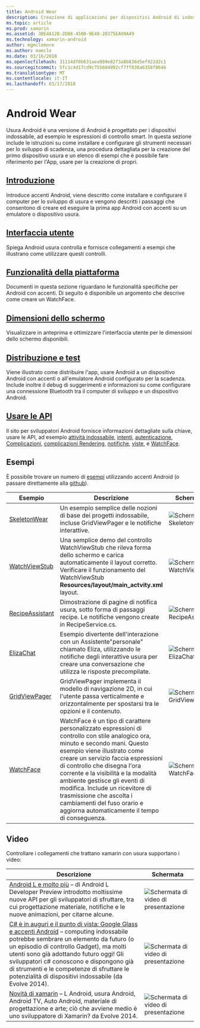 ```yaml
---
title: Android Wear
description: Creazione di applicazioni per dispositivi Android di indossabile.
ms.topic: article
ms.prod: xamarin
ms.assetid: 3BE4A128-2D88-4500-9E48-20375EA99A49
ms.technology: xamarin-android
author: mgmclemore
ms.author: mamcle
ms.date: 03/16/2018
ms.openlocfilehash: 31114df0b631aea909e82f3a8b836d5ef922d2c1
ms.sourcegitcommit: 5fc1c4d17cd9c755604092cf7ff038a6358f8646
ms.translationtype: MT
ms.contentlocale: it-IT
ms.lasthandoff: 03/17/2018
---
```

# <a name="android-wear"></a>Android Wear

Usura Android è una versione di Android è progettato per i dispositivi indossabile, ad esempio le espressioni di controllo smart. In questa sezione include le istruzioni su come installare e configurare gli strumenti necessari per lo sviluppo di scadenza, una procedura dettagliata per la creazione del primo dispositivo usura e un elenco di esempi che è possibile fare riferimento per l'App, usare per la creazione di propri.

##  <a name="getting-startedandroidwearget-startedindexmd"></a>[Introduzione](~/android/wear/get-started/index.md)

Introduce accenti Android, viene descritto come installare e configurare il computer per lo sviluppo di usura e vengono descritti i passaggi che consentono di creare ed eseguire la prima app Android con accenti su un emulatore o dispositivo usura.

##  <a name="user-interfaceandroidwearuser-interfaceindexmd"></a>[Interfaccia utente](~/android/wear/user-interface/index.md)

Spiega Android usura controlla e fornisce collegamenti a esempi che illustrano come utilizzare questi controlli.

##  <a name="platform-featuresandroidwearplatformindexmd"></a>[Funzionalità della piattaforma](~/android/wear/platform/index.md)

Documenti in questa sezione riguardano le funzionalità specifiche per Android con accenti. Di seguito è disponibile un argomento che descrive come creare un WatchFace.

##  <a name="screen-sizesandroidwearscreen-sizesmd"></a>[Dimensioni dello schermo](~/android/wear/screen-sizes.md)

Visualizzare in anteprima e ottimizzare l'interfaccia utente per le dimensioni dello schermo disponibili.

##  <a name="deployment--testingandroidweardeploy-testindexmd"></a>[Distribuzione e test](~/android/wear/deploy-test/index.md)

Viene illustrato come distribuire l'app, usare Android a un dispositivo Android con accenti o all'emulatore Android configurato per la scadenza. Include inoltre il debug di suggerimenti e informazioni su come configurare una connessione Bluetooth tra il computer di sviluppo e un dispositivo Android.

##  <a name="wear-apishttpsdeveloperandroidcomreferenceandroidsupportwearable"></a>[Usare le API](https://developer.android.com/reference/android/support/wearable)

Il sito per sviluppatori Android fornisce informazioni dettagliate sulla chiave, usare le API, ad esempio [attività indossabile](https://developer.android.com/reference/android/support/wearable/activity/package-summary.html), [intenti](https://developer.android.com/reference/com/google/android/wearable/intent/package-summary.html), [autenticazione](https://developer.android.com/reference/android/support/wearable/authentication/package-summary.html), [ Complicazioni](https://developer.android.com/reference/android/support/wearable/complications/package-summary.html), [complicazioni Rendering](https://developer.android.com/reference/android/support/wearable/complications/rendering/package-summary.html), [notifiche](https://developer.android.com/reference/android/support/wearable/notifications/package-summary.html), [viste](https://developer.android.com/reference/android/support/wearable/view/package-summary.html), e [WatchFace](https://developer.android.com/reference/android/support/wearable/watchface/package-summary.html).



## <a name="samples"></a>Esempi

È possibile trovare un numero di [esempi](https://developer.xamarin.com/samples/android/Android%20Wear/) utilizzando accenti Android (o passare direttamente alla [github](https://github.com/xamarin/monodroid-samples/tree/master/wear)). 

|Esempio|Descrizione|Schermata|
|--- |--- |--- |
|[SkeletonWear](https://developer.xamarin.com/samples/SkeletonWear/)|Un esempio semplice delle nozioni di base dei progetti indossabile, incluse GridViewPager e le notifiche interattive.|![Schermata di Skeletonwear](images/skeleton.png)|
|[WatchViewStub](https://developer.xamarin.com/samples/WatchViewStub/)|Una semplice demo del controllo WatchViewStub che rileva forma dello schermo e carica automaticamente il layout corretto.  Verificare il funzionamento del WatchViewStub **Resources/layout/main_actvity.xml** layout.|![Schermata di WatchViewStub](images/watchview.png)|
|[RecipeAssistant](https://developer.xamarin.com/samples/RecipeAssistant/)|Dimostrazione di pagine di notifica usura, sotto forma di passaggi recipe. Le notifiche vengono create in RecipeService.cs.|![Schermata di RecipeAssistant](images/recipeassist.png)|
|[ElizaChat](https://developer.xamarin.com/samples/ElizaChat/)|Esempio divertente dell'interazione con un Assistente"personale" chiamato Eliza, utilizzando le notifiche degli interattive usura per creare una conversazione che utilizza le risposte precompilate.|![Schermata di ElizaChat](images/eliza.png)|
|[GridViewPager](https://developer.xamarin.com/samples/GridViewPager/)|GridViewPager implementa il modello di navigazione 2D, in cui l'utente passa verticalmente e orizzontalmente per spostarsi tra le opzioni e il contenuto.|![Schermata di GridViewPager](images/gridviewpager.png)|
|[WatchFace](https://developer.xamarin.com/samples/monodroid/wear/WatchFace)|WatchFace è un tipo di carattere personalizzato espressioni di controllo con stile analogico ora, minuto e secondo mani. Questo esempio viene illustrato come creare un servizio faccia espressioni di controllo che disegna l'ora corrente e la visibilità e la modalità ambiente gestisce gli eventi di modifica. Include un ricevitore di trasmissione che ascolta i cambiamenti del fuso orario e aggiorna automaticamente il tempo di conseguenza.|![Schermata di WatchFace](images/gridviewpager.png)|


##  <a name="videos"></a>Video

Controllare i collegamenti che trattano xamarin con usura supportano i video:

|Descrizione|Schermata|
|--- |--- |
|[Android L e molto più](http://blog.xamarin.com/webinar-recording-android-l-and-so-much-more/) &ndash; di Android L Developer Preview introdotto moltissime nuove API per gli sviluppatori di sfruttare, tra cui progettazione materiale, notifiche e le nuove animazioni, per citarne alcune.|![Schermata di video di presentazione](images/video-android-l.png)|
|[C# è in auguri e il punto di vista: Google Glass e accenti Android](https://www.youtube.com/watch?v=80H8tXByZQc) &ndash; computing indossabile potrebbe sembrare un elemento da futuro (o un episodio di controllo Gadget), ma molti utenti sono già adottando futuro oggi! Gli sviluppatori c# conoscono e dispongono già di strumenti e le competenze di sfruttare le potenzialità di dispositivi indossabile (da Evolve 2014).|![Schermata di video di presentazione](images/video-eyes-ears.png)|
|[Novità di xamarin](https://www.youtube.com/watch?v=Gpqc2XZIQfU) &ndash; L Android, usura Android, Android TV, Auto Android, materiale di progettazione e arte; ciò che avviene medio è uno sviluppatore di Xamarin? da Evolve 2014.|![Schermata di video di presentazione](Images/video-whats-new.png)|


<!--

March 18
http://blog.xamarin.com/android-wear/

August 14
http://blog.xamarin.com/android-l-developer-preview-android-wear-support/

August 27
http://blog.xamarin.com/tips-for-your-first-android-wear-app/

Watch Face
https://github.com/Redth/Xamarin.Wear.WatchFace
-->
